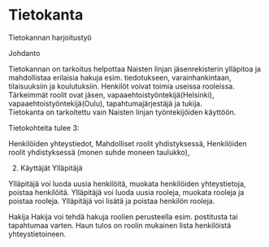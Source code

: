 # Tietokanta

Tietokannan harjoitustyö 

Johdanto

Tietokannan on tarkoitus helpottaa Naisten linjan jäsenrekisterin ylläpitoa ja mahdollistaa erilaisia hakuja esim. tiedotukseen, varainhankintaan, tilaisuuksiin ja koulutuksiin. Henkilöt voivat toimia useissa rooleissa. Tärkeimmät roolit ovat jäsen, vapaaehtoistyöntekijä(Helsinki), vapaaehtoistyöntekijä(Oulu), tapahtumajärjestäjä ja tukija.  
Tietokanta on tarkoitettu vain Naisten linjan työntekijöiden käyttöön.

Tietokohteita tulee 3:

Henkilöiden yhteystiedot,
Mahdolliset roolit yhdistyksessä,
Henkilöiden roolit yhdistyksessä (monen suhde moneen taulukko),

2. Käyttäjät
Ylläpitäjä

Ylläpitäjä voi luoda uusia henkilöitä, muokata henkilöiden yhteystietoja, poistaa henkilöitä.
Ylläpitäjä voi luoda uusia rooleja, muokata rooleja ja poistaa rooleja.
Ylläpitäjä voi lisätä ja poistaa henkilön rooleja.

Hakija
Hakija voi tehdä hakuja roolien perusteella esim. postitusta tai tapahtumaa varten. Haun tulos on roolin mukainen lista henkilöistä yhteystietoineen.
